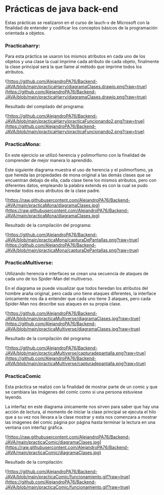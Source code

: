 # Prácticas de java back-end

Estas prácticas se realizaron en el curso de lauch-x de Microsoft con la finalidad de entender y codificar los conceptos básicos de la programación orientada a objetos.

### Practicaharry:

Para esta práctica se usaron los mismos atributos en cada uno de los objetos y una clase la cual imprime cada atributo de cada objeto, finalmente la clase principal será la que llame al método que imprime todos los atributos.

![https://github.com/AlejandroPA76/Backend-JAVA/blob/main/practicaHarry/diagramaClases.drawio.png?raw=true](https://github.com/AlejandroPA76/Backend-JAVA/blob/main/practicaHarry/diagramaClases.drawio.png?raw=true)

Resultado del compilado del programa:

![https://github.com/AlejandroPA76/Backend-JAVA/blob/main/practicaHarry/practicaFuncionando2.png?raw=true](https://github.com/AlejandroPA76/Backend-JAVA/blob/main/practicaHarry/practicaFuncionando2.png?raw=true)

### PracticaMona:

En este ejercicio se utilizó herencia y polimorfismo con la finalidad de comprender de mejor manera lo aprendido.

Este siguiente diagrama muestra el uso de herencia y el polimorfismo, ya que hereda las propiedades de mona original a las demás clases que se encuentran debajo de ella, cada clase tiene los mismos atributos, pero con diferentes datos, empleando la palabra extends es con la cual se pudo heredar todos esos atributos de la clase padre.

![https://raw.githubusercontent.com/AlejandroPA76/Backend-JAVA/main/practicaMona/diagramaClases.jpg](https://raw.githubusercontent.com/AlejandroPA76/Backend-JAVA/main/practicaMona/diagramaClases.jpg)

Resultado de la compilación del programa:

![https://github.com/AlejandroPA76/Backend-JAVA/blob/main/practicaMona/capturaDePantallas.png?raw=true](https://github.com/AlejandroPA76/Backend-JAVA/blob/main/practicaMona/capturaDePantallas.png?raw=true)

### PracticaMultiverse:

Utilizando herencia e interfaces se crean una secuencia de ataques de cada uno de los Spider-Man del multiverso.

En el diagrama se puede visualizar que todos heredan los atributos del hombre araña original, pero cada uno tiene ataques diferentes, la interface únicamente nos da a entender que cada uno tiene 3 ataques, pero cada Spider-Man nos describe sus ataques en su propia clase.

![https://github.com/AlejandroPA76/Backend-JAVA/blob/main/practicaMultiverse/diagramaClases.jpg?raw=true](https://github.com/AlejandroPA76/Backend-JAVA/blob/main/practicaMultiverse/diagramaClases.jpg?raw=true)

Resultado de la compilación del programa:

![https://github.com/AlejandroPA76/Backend-JAVA/blob/main/practicaMultiverse/capturadepantalla.png?raw=true](https://github.com/AlejandroPA76/Backend-JAVA/blob/main/practicaMultiverse/capturadepantalla.png?raw=true)

### PracticaComic

Esta práctica se realizó con la finalidad de mostrar parte de un comic y que se cambiara las imágenes del comic como si una persona estuviese leyendo.

La interfaz en este diagrama únicamente nos sirven para saber que hay una acción de lectura, al momento de iniciar la clase principal se ejecuta el hilo que a su vez nos llevara a la clase mostrar y esta nos comenzara a mostrar las imágenes del comic página por página hasta terminar la lectura en una ventana con interfaz gráfica.

![https://raw.githubusercontent.com/AlejandroPA76/Backend-JAVA/main/practicaComic/diagramaClases.jpg](https://raw.githubusercontent.com/AlejandroPA76/Backend-JAVA/main/practicaComic/diagramaClases.jpg)

Resultado de la compilación:

![https://github.com/AlejandroPA76/Backend-JAVA/blob/main/practicaComic/funcionamiento.gif?raw=true](https://github.com/AlejandroPA76/Backend-JAVA/blob/main/practicaComic/funcionamiento.gif?raw=true)
